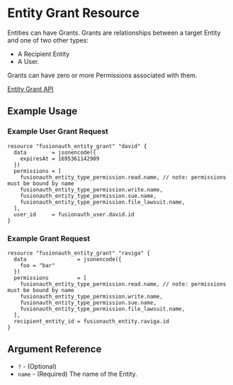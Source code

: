 # Entity Grant Resource

Entities can have Grants. Grants are relationships between a target Entity and one of two other types:

* A Recipient Entity
* A User.

Grants can have zero or more Permissions associated with them.

[Entity Grant API](https://fusionauth.io/docs/v1/tech/apis/entity-management/grants)

## Example Usage

### Example User Grant Request

```hcl
resource "fusionauth_entity_grant" "david" {
  data        = jsonencode({
    expiresAt = 1695361142909
  })
  permissions = [
    fusionauth_entity_type_permission.read.name, // note: permissions must be bound by name
    fusionauth_entity_type_permission.write.name,
    fusionauth_entity_type_permission.sue.name,
    fusionauth_entity_type_permission.file_lawsuit.name,
  ],
  user_id     = fusionauth_user.david.id
}
```

### Example Grant Request

```hcl
resource "fusionauth_entity_grant" "raviga" {
  data                = jsonencode({
    foo = "bar"
  })
  permissions         = [
    fusionauth_entity_type_permission.read.name, // note: permissions must be bound by name
    fusionauth_entity_type_permission.write.name,
    fusionauth_entity_type_permission.sue.name,
    fusionauth_entity_type_permission.file_lawsuit.name,
  ],
  recipient_entity_id = fusionauth_entity.raviga.id
}
```

## Argument Reference

* `?` - (Optional)
* `name` - (Required) The name of the Entity.
